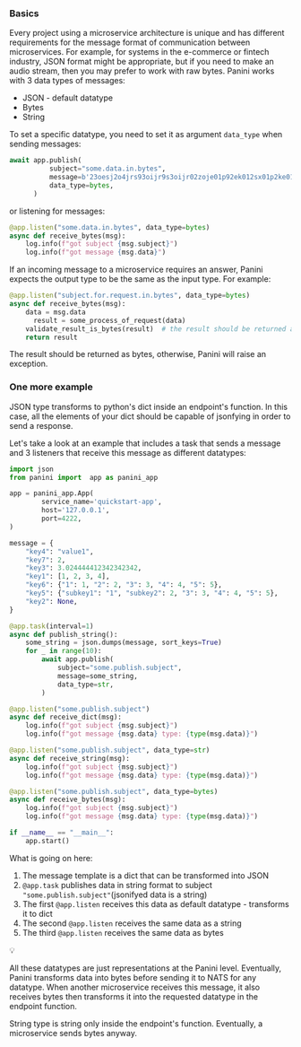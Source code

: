 ### Basics

Every project using a microservice architecture is unique and has different requirements for the message format of communication between microservices. For example, for systems in the e-commerce or fintech industry, JSON format might be appropriate, but if you need to make an audio stream, then you may prefer to work with raw bytes. Panini works with 3 data types of messages:

- JSON - default datatype
- Bytes
- String

To set a specific datatype, you need to set it as argument <span class="red">`data_type`</span> when sending messages:

```python
await app.publish(
          subject="some.data.in.bytes",
          message=b'23oesj2o4jrs93oijr9s3oijr02zoje01p92ek012sx01p2ke01pjz',
          data_type=bytes,
      )
```

or listening for messages:

```python
@app.listen("some.data.in.bytes", data_type=bytes)
async def receive_bytes(msg):
    log.info(f"got subject {msg.subject}")
    log.info(f"got message {msg.data}")
```

If an incoming message to a microservice requires an answer, Panini expects the output type to be the same as the input type. For example:

```python
@app.listen("subject.for.request.in.bytes", data_type=bytes)
async def receive_bytes(msg):
    data = msg.data
	  result = some_process_of_request(data)
    validate_result_is_bytes(result)  # the result should be returned as bytes
    return result
```

The result should be returned as bytes, otherwise, Panini will raise an exception.

### One more example

JSON type transforms to python's dict inside an endpoint's function. In this case, all the elements of your dict should be capable of jsonfying in order to send a response.

Let's take a look at an example that includes a task that sends a message and 3 listeners that receive this message as different datatypes:

```python
import json
from panini import  app as panini_app

app = panini_app.App(
        service_name='quickstart-app',
        host='127.0.0.1',
        port=4222,
)

message = {
    "key4": "value1",
    "key7": 2,
    "key3": 3.024444412342342342,
    "key1": [1, 2, 3, 4],
    "key6": {"1": 1, "2": 2, "3": 3, "4": 4, "5": 5},
    "key5": {"subkey1": "1", "subkey2": 2, "3": 3, "4": 4, "5": 5},
    "key2": None,
}

@app.task(interval=1)
async def publish_string():
    some_string = json.dumps(message, sort_keys=True)
    for _ in range(10):
        await app.publish(
            subject="some.publish.subject", 
            message=some_string, 
            data_type=str,
        )

@app.listen("some.publish.subject")
async def receive_dict(msg):
    log.info(f"got subject {msg.subject}")
    log.info(f"got message {msg.data} type: {type(msg.data)}")

@app.listen("some.publish.subject", data_type=str)
async def receive_string(msg):
    log.info(f"got subject {msg.subject}")
    log.info(f"got message {msg.data} type: {type(msg.data)}")

@app.listen("some.publish.subject", data_type=bytes)
async def receive_bytes(msg):
    log.info(f"got subject {msg.subject}")
    log.info(f"got message {msg.data} type: {type(msg.data)}")

if __name__ == "__main__":
    app.start()
```

What is going on here:

1. The message template is a dict that can be transformed into JSON
2. <span class="red">`@app.task`</span> publishes data in string format to subject <span class="red">`"some.publish.subject"`</span>(jsonifyed data is a string)
3. The first <span class="red">`@app.listen`</span> receives this data as default datatype - transforms it to dict
4. The second <span class="red">`@app.listen`</span> receives the same data as a string
5. The third <span class="red">`@app.listen`</span> receives the same data as bytes
<div class="attention">
<p class="attention__emoji-icon">💡</p><p> All these datatypes are just representations at the Panini level. Eventually, Panini transforms data into bytes before sending it to NATS for any datatype. When another microservice receives this message, it also receives bytes then transforms it into the requested datatype in the endpoint function.</p>
</div>

String type is string only inside the endpoint's function. Eventually, a microservice sends bytes anyway.